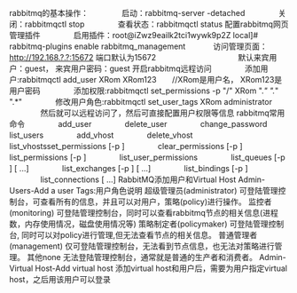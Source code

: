 rabbitmq的基本操作：
　　　　启动：rabbitmq-server -detached
　　　　关闭：rabbitmqctl stop
　　　　查看状态：rabbitmqctl status
配置rabbitmq网页管理插件
　　　　启用插件：root@iZwz9eailk2tci1wywk9p2Z local]# rabbitmq-plugins enable rabbitmq_management
 　　　   访问管理页面：http://192.168.?.?:15672  端口默认为15672
　　　　　　
　　　　默认来宾用户：guest， 来宾用户密码：guest
开启rabbitmq远程访问
　　　　添加用户:rabbitmqctl add_user XRom XRom123　　//XRom是用户名， XRom123是用户密码
　　　　添加权限:rabbitmqctl set_permissions -p "/" XRom ".*" ".*" ".*"
　　　　修改用户角色:rabbitmqctl set_user_tags XRom administrator
　　　　然后就可以远程访问了，然后可直接配置用户权限等信息
rabbitmq常用命令
　　　　add_user        <UserName> <Password>
　　　　delete_user    <UserName>
　　　　change_password <UserName> <NewPassword>
　　　　list_users
　　　　add_vhost    <VHostPath>
　　　　delete_vhost <VHostPath>
　　　　list_vhostsset_permissions  [-p <VHostPath>] <UserName> <Regexp> <Regexp> <Regexp>
　　　　clear_permissions [-p <VHostPath>] <UserName>
　　　　list_permissions  [-p <VHostPath>]
　　　　list_user_permissions <UserName>
　　　　list_queues    [-p <VHostPath>] [<QueueInfoItem> ...]
　　　　list_exchanges [-p <VHostPath>] [<ExchangeInfoItem> ...]
　　　　list_bindings  [-p <VHostPath>]
　　　　list_connections [<ConnectionInfoItem> ...]
RabbitMQ添加用户和Virtual Host
Admin-Users-Add a user
Tags:用户角色说明
 超级管理员(administrator)
可登陆管理控制台，可查看所有的信息，并且可以对用户，策略(policy)进行操作。
监控者(monitoring)
可登陆管理控制台，同时可以查看rabbitmq节点的相关信息(进程数，内存使用情况，磁盘使用情况等)
策略制定者(policymaker)
可登陆管理控制台, 同时可以对policy进行管理,但无法查看节点的相关信息。
普通管理者(management)
仅可登陆管理控制台，无法看到节点信息，也无法对策略进行管理。
其他none
无法登陆管理控制台，通常就是普通的生产者和消费者。
Admin-Virtual Host-Add virtual host
添加virtual host和用户后，需要为用户指定virtual host，之后用该用户可以登录